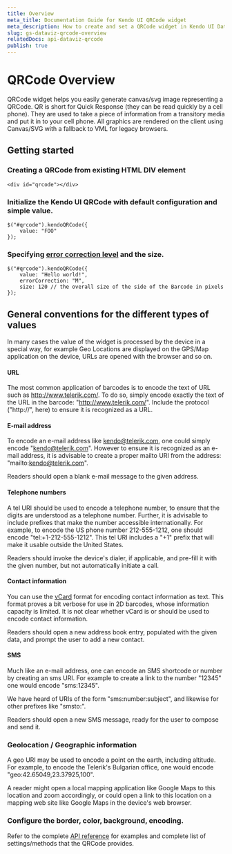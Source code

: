 ```yaml
---
title: Overview
meta_title: Documentation Guide for Kendo UI QRCode widget
meta_description: How to create and set a QRCode widget in Kendo UI DataViz.
slug: gs-dataviz-qrcode-overview
relatedDocs: api-dataviz-qrcode
publish: true
---
```


# QRCode Overview
QRCode widget helps you easily generate canvas/svg image representing a QRCode. QR is short for Quick Response (they can be read quickly by a cell phone). 
They are used to take a piece of information from a transitory media and put it in to your cell phone.
All graphics are rendered on the client using Canvas/SVG with a fallback to VML for legacy browsers.


## Getting started

### Creating a **QRCode** from existing HTML DIV element

    <div id="qrcode"></div>

### Initialize the Kendo UI QRCode with default configuration and simple value.

    $("#qrcode").kendoQRCode({
        value: "FOO"
    });

### Specifying [error correction level](http://en.wikipedia.org/wiki/QR_code#Error_correction) and the size.

    $("#qrcode").kendoQRCode({
        value: "Hello world!",
		errorCorrection: "M", 
		size: 120 // the overall size of the side of the Barcode in pixels
    });

## General conventions for the different types of values

In many cases the value of the widget is processed by the device in a special way, for example Geo Locations are displayed on the GPS/Map application on the device, URLs are opened with the browser and so on.

#### URL

The most common application of barcodes is to encode the text of URL such as http://www.telerik.com/. To do so, simply encode exactly the text of the URL in the barcode: "http://www.telerik.com/". Include the protocol ("http://", here) to ensure it is recognized as a URL.

#### E-mail address

To encode an e-mail address like kendo@telerik.com, one could simply encode "kendo@telerik.com". However to ensure it is recognized as an e-mail address, it is advisable to create a proper mailto URI from the address: "mailto:kendo@telerik.com".

Readers should open a blank e-mail message to the given address.

#### Telephone numbers

A tel URI should be used to encode a telephone number, to ensure that the digits are understood as a telephone number. Further, it is advisable to include prefixes that make the number accessible internationally. For example, to encode the US phone number 212-555-1212, one should encode "tel:+1-212-555-1212". This tel URI includes a "+1" prefix that will make it usable outside the United States.

Readers should invoke the device's dialer, if applicable, and pre-fill it with the given number, but not automatically initiate a call.

#### Contact information
You can use the [vCard](http://en.wikipedia.org/wiki/VCard) format for encoding contact information as text. This format proves a bit verbose for use in 2D barcodes, whose information capacity is limited. It is not clear whether vCard is or should be used to encode contact information.

Readers should open a new address book entry, populated with the given data, and prompt the user to add a new contact.

#### SMS

Much like an e-mail address, one can encode an SMS shortcode or number by creating an sms URI. For example to create a link to the number "12345" one would encode "sms:12345". 

We have heard of URIs of the form "sms:number:subject", and likewise for other prefixes like "smsto:".

Readers should open a new SMS message, ready for the user to compose and send it.

### Geolocation / Geographic information

A geo URI may be used to encode a point on the earth, including altitude. For example, to encode the Telerik's Bulgarian office, one would encode "geo:42.65049,23.37925,100".

A reader might open a local mapping application like Google Maps to this location and zoom accordingly, or could open a link to this location on a mapping web site like Google Maps in the device's web browser.

### Configure the border, color, background, encoding.

Refer to the complete [API reference](http://docs.kendoui.com/api/dataviz/qrcode) for examples and complete list of settings/methods that the QRCode provides.

